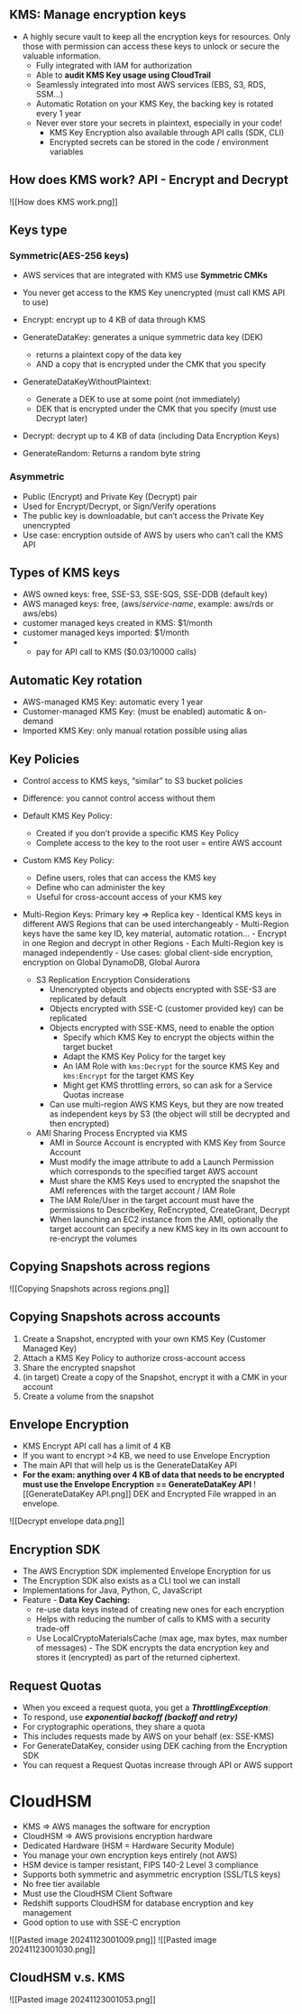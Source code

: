## KMS: Manage encryption keys
- A highly secure vault to keep all the encryption keys for resources. Only those with permission can access these keys to unlock or secure the valuable information.
	- Fully integrated with IAM for authorization
	- Able to **audit KMS Key usage using CloudTrail**
	- Seamlessly integrated into most AWS services (EBS, S3, RDS, SSM...)
	- Automatic Rotation on your KMS Key, the backing key is rotated every 1 year
	- Never ever store your secrets in plaintext, especially in your code!
		- KMS Key Encryption also available through API calls (SDK, CLI)
		- Encrypted secrets can be stored in the code / environment variables

## How does KMS work? API - Encrypt and Decrypt
![[How does KMS work.png]]

## Keys type
### Symmetric(AES-256 keys)
- AWS services that are integrated with KMS use **Symmetric CMKs**
- You never get access to the KMS Key unencrypted (must call KMS API to use)

- Encrypt: encrypt up to 4 KB of data through KMS
- GenerateDataKey: generates a unique symmetric data key (DEK)
	- returns a plaintext copy of the data key
	- AND a copy that is encrypted under the CMK that you specify
- GenerateDataKeyWithoutPlaintext:
	- Generate a DEK to use at some point (not immediately)
	- DEK that is encrypted under the CMK that you specify (must use Decrypt later)
- Decrypt: decrypt up to 4 KB of data (including Data Encryption Keys)
- GenerateRandom: Returns a random byte string

### Asymmetric
- Public (Encrypt) and Private Key (Decrypt) pair
- Used for Encrypt/Decrypt, or Sign/Verify operations
- The public key is downloadable, but can’t access the Private Key unencrypted
- Use case: encryption outside of AWS by users who can’t call the KMS API
	
## Types of KMS keys
- AWS owned keys: free, SSE-S3, SSE-SQS, SSE-DDB (default key)
- AWS managed keys: free, (aws/_service-name_, example: aws/rds or aws/ebs)
- customer managed keys created in KMS: $1/month
- customer managed keys imported: $1/month
- + pay for API call to KMS ($0.03/10000 calls)

## Automatic Key rotation
- AWS-managed KMS Key: automatic every 1 year
- Customer-managed KMS Key: (must be enabled) automatic & on-demand
- Imported KMS Key: only manual rotation possible using alias

## Key Policies
- Control access to KMS keys, “similar” to S3 bucket policies
- Difference: you cannot control access without them
- Default KMS Key Policy:
	- Created if you don’t provide a specific KMS Key Policy
	- Complete access to the key to the root user = entire AWS account
- Custom KMS Key Policy:
	- Define users, roles that can access the KMS key
	- Define who can administer the key
	- Useful for cross-account access of your KMS key

- Multi-Region Keys: Primary key => Replica key
		- Identical KMS keys in different AWS Regions that can be used interchangeably
		- Multi-Region keys have the same key ID, key material, automatic rotation...
		- Encrypt in one Region and decrypt in other Regions
		- Each Multi-Region key is managed independently
		- Use cases: global client-side encryption, encryption on Global DynamoDB, Global Aurora
	- S3 Replication Encryption Considerations
		- Unencrypted objects and objects encrypted with SSE-S3 are replicated by default
		- Objects encrypted with SSE-C (customer provided key) can be replicated
		- Objects encrypted with SSE-KMS, need to enable the option
			- Specify which KMS Key to encrypt the objects within the target bucket
			- Adapt the KMS Key Policy for the target key  
			- An IAM Role with `kms:Decrypt` for the source KMS Key and `kms:Encrypt` for the target KMS Key
			- Might get KMS throttling errors, so can ask for a Service Quotas increase
		- Can use multi-region AWS KMS Keys, but they are now treated as independent keys by S3 (the object will still be decrypted and then encrypted)
	- AMI Sharing Process Encrypted via KMS
		- AMI in Source Account is encrypted with KMS Key from Source Account
		- Must modify the image attribute to add a Launch Permission which corresponds to the specified target AWS account
		- Must share the KMS Keys used to encrypted the snapshot the AMI references with the target account / IAM Role
		- The IAM Role/User in the target account must have the permissions to DescribeKey, ReEncrypted, CreateGrant, Decrypt
		- When launching an EC2 instance from the AMI, optionally the target account can specify a new KMS key in its own account to re-encrypt the volumes

## Copying Snapshots across regions
![[Copying Snapshots across regions.png]]

## Copying Snapshots across accounts
1. Create a Snapshot, encrypted with your own KMS Key (Customer Managed Key)
2. Attach a KMS Key Policy to authorize cross-account access
3. Share the encrypted snapshot
4. (in target) Create a copy of the Snapshot, encrypt it with a CMK in your account
5. Create a volume from the snapshot

## Envelope Encryption
- KMS Encrypt API call has a limit of 4 KB
- If you want to encrypt >4 KB, we need to use Envelope Encryption
- The main API that will help us is the GenerateDataKey API
- **For the exam: anything over 4 KB of data that needs to be encrypted must use the Envelope Encryption == GenerateDataKey API**
![[GenerateDataKey API.png]]
DEK and Encrypted File wrapped in an envelope.


![[Decrypt envelope data.png]]

## Encryption SDK
- The AWS Encryption SDK implemented Envelope Encryption for us
- The Encryption SDK also exists as a CLI tool we can install
- Implementations for Java, Python, C, JavaScript
- Feature - **Data Key Caching:**
	- re-use data keys instead of creating new ones for each encryption
	- Helps with reducing the number of calls to KMS with a security trade-off
	- Use LocalCryptoMaterialsCache (max age, max bytes, max number of messages)
- The SDK encrypts the data encryption key and stores it (encrypted) as part of the returned ciphertext.

## Request Quotas
- When you exceed a request quota, you get a ***ThrottlingException***:
- To respond, use ***exponential backoff (backoff and retry)***
- For cryptographic operations, they share a quota
- This includes requests made by AWS on your behalf (ex: SSE-KMS)
- For GenerateDataKey, consider using DEK caching from the Encryption SDK
- You can request a Request Quotas increase through API or AWS support

# CloudHSM
- KMS => AWS manages the software for encryption
- CloudHSM => AWS provisions encryption hardware
- Dedicated Hardware (HSM = Hardware Security Module)
- You manage your own encryption keys entirely (not AWS)
- HSM device is tamper resistant, FIPS 140-2 Level 3 compliance
- Supports both symmetric and asymmetric encryption (SSL/TLS keys)
- No free tier available
- Must use the CloudHSM Client Software
- Redshift supports CloudHSM for database encryption and key management
- Good option to use with SSE-C encryption

![[Pasted image 20241123001009.png]]
![[Pasted image 20241123001030.png]]

## CloudHSM v.s. KMS
![[Pasted image 20241123001053.png]]